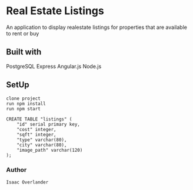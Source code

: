 # Real Estate Listings
    
An application to display realestate listings for properties that are available to rent or buy

## Built with
PostgreSQL
Express
Angular.js
Node.js

## SetUp
    clone project
    run npm install
    run npm start

    CREATE TABLE "listings" (
        "id" serial primary key,
        "cost" integer,
        "sqft" integer, 
        "type" varchar(80), 
        "city" varchar(80),
        "image_path" varchar(120)
    );

### Author
    Isaac Overlander


